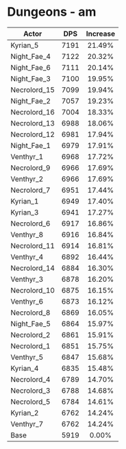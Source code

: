 # Dungeons - am
| Actor | DPS | Increase |
|---|:---:|:---:|
|Kyrian_5|7191|21.49%|
|Night_Fae_4|7122|20.32%|
|Night_Fae_6|7111|20.14%|
|Night_Fae_3|7100|19.95%|
|Necrolord_15|7099|19.94%|
|Night_Fae_2|7057|19.23%|
|Necrolord_16|7004|18.33%|
|Necrolord_13|6988|18.06%|
|Necrolord_12|6981|17.94%|
|Night_Fae_1|6979|17.91%|
|Venthyr_1|6968|17.72%|
|Necrolord_9|6966|17.69%|
|Venthyr_2|6966|17.69%|
|Necrolord_7|6951|17.44%|
|Kyrian_1|6949|17.40%|
|Kyrian_3|6941|17.27%|
|Necrolord_6|6917|16.86%|
|Venthyr_8|6916|16.84%|
|Necrolord_11|6914|16.81%|
|Venthyr_4|6892|16.44%|
|Necrolord_14|6884|16.30%|
|Venthyr_3|6878|16.20%|
|Necrolord_10|6875|16.15%|
|Venthyr_6|6873|16.12%|
|Necrolord_8|6869|16.05%|
|Night_Fae_5|6864|15.97%|
|Necrolord_2|6861|15.91%|
|Necrolord_1|6851|15.75%|
|Venthyr_5|6847|15.68%|
|Kyrian_4|6835|15.48%|
|Necrolord_4|6789|14.70%|
|Necrolord_3|6788|14.68%|
|Necrolord_5|6784|14.61%|
|Kyrian_2|6762|14.24%|
|Venthyr_7|6762|14.24%|
|Base|5919|0.00%|
